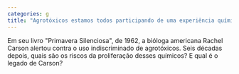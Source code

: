 ```yaml
---
categories: g
title: "Agrotóxicos estamos todos participando de uma experiência química global"
---
```

Em seu livro "Primavera Silenciosa", de 1962, a bióloga americana Rachel Carson alertou contra o uso indiscriminado de agrotóxicos. Seis décadas depois, quais são os riscos da proliferação desses químicos? E qual é o legado de Carson?